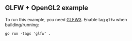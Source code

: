 ## GLFW + OpenGL2 example

To run this example, you need [GLFW3](https://github.com/go-gl/glfw). Enable tag `glfw` when building/running:

    go run -tags 'glfw' . 

